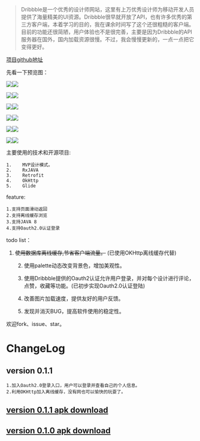 > Dribbble是一个优秀的设计师网站，这里有上万优秀设计师为移动开发人员提供了海量精美的UI资源。Dribbble很早就开放了API，也有许多优秀的第三方客户端，本着学习的目的，我在课余时间写了这个还很粗糙的客户端。目前的功能还很简陋，用户体验也不是很完善，主要是因为Dribbble的API服务器在国外，国内加载资源很慢。不过，我会慢慢更新的，一点一点把它变得更好。

[项目github地址](https://github.com/mrrobot97/Designer)

先看一下预览图：

![](https://blog-1256554550.cos.ap-beijing.myqcloud.com/screener_20161029%2800_13_49%29.jpg)![](https://blog-1256554550.cos.ap-beijing.myqcloud.com/screener_20161029%2800_13_49%29.jpg)

![](https://blog-1256554550.cos.ap-beijing.myqcloud.com/screener_20161028%2823_54_36%29.jpg)![](https://blog-1256554550.cos.ap-beijing.myqcloud.com/screener_20161028%2823_54_36%29.jpg)

![](https://blog-1256554550.cos.ap-beijing.myqcloud.com/screener_20161029%2800_14_23%29.png)![](https://blog-1256554550.cos.ap-beijing.myqcloud.com/screener_20161029%2800_14_23%29.png)

![](https://blog-1256554550.cos.ap-beijing.myqcloud.com/screener_20161029%2800_15_02%29.png)![](https://blog-1256554550.cos.ap-beijing.myqcloud.com/screener_20161029%2800_15_02%29.png)

![](https://blog-1256554550.cos.ap-beijing.myqcloud.com/screener_20161029%2800_15_24%29.png)![](https://blog-1256554550.cos.ap-beijing.myqcloud.com/screener_20161029%2800_15_24%29.png)

![](https://blog-1256554550.cos.ap-beijing.myqcloud.com/screener_20161029%2800_15_39%29.png)![](https://blog-1256554550.cos.ap-beijing.myqcloud.com/screener_20161029%2800_15_39%29.png)

主要使用的技术和开源项目:

```
1.    MVP设计模式。
2.    RxJAVA
3.    Retrofit
4.    OkHttp
5.    Glide
```

feature:

```
1.支持页面滑动返回
2.支持离线缓存浏览
3.支持JAVA 8
4.支持Oauth2.0认证登录
```

todo list：

1.  ~~使用数据库离线缓存,节省客户端流量。~~ (已使用OKHttp离线缓存代替)
    
    2.  使用palette动态改变背景色，增加美观性。
        
    3.  使用Dribbble提供的Oauth2认证允许用户登录，并对每个设计进行评论，点赞，收藏等功能。(已初步实现Oauth2.0认证登陆)
        
    4.  改善图片加载速度，提供友好的用户反馈。
        
    5.  发现并消灭BUG，提高软件使用的稳定性。
        

欢迎fork、issue、star。

# ChangeLog

## version 0.1.1

```
1.加入Oauth2.0登录入口，用户可以登录并查看自己的个人信息。
2.利用OKHttp加入离线缓存，没有网也可以愉快的玩耍了。
```

## [version 0.1.1 apk download](https://blog-1256554550.cos.ap-beijing.myqcloud.com/release0.1.1.apk)

## [version 0.1.0 apk download](https://blog-1256554550.cos.ap-beijing.myqcloud.com/Designer.apk)
